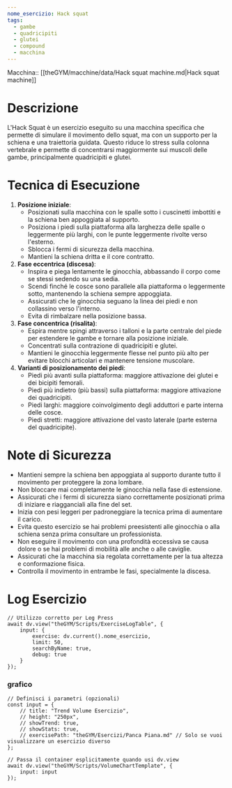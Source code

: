```yaml
---
nome_esercizio: Hack squat
tags:
  - gambe
  - quadricipiti
  - glutei
  - compound
  - macchina
---
```


Macchina:: [[theGYM/macchine/data/Hack squat machine.md|Hack squat machine]]

# Descrizione

L'Hack Squat è un esercizio eseguito su una macchina specifica che permette di simulare il movimento dello squat, ma con un supporto per la schiena e una traiettoria guidata. Questo riduce lo stress sulla colonna vertebrale e permette di concentrarsi maggiormente sui muscoli delle gambe, principalmente quadricipiti e glutei.

# Tecnica di Esecuzione

1. **Posizione iniziale**:
   - Posizionati sulla macchina con le spalle sotto i cuscinetti imbottiti e la schiena ben appoggiata al supporto.
   - Posiziona i piedi sulla piattaforma alla larghezza delle spalle o leggermente più larghi, con le punte leggermente rivolte verso l'esterno.
   - Sblocca i fermi di sicurezza della macchina.
   - Mantieni la schiena dritta e il core contratto.
2. **Fase eccentrica (discesa)**:
   - Inspira e piega lentamente le ginocchia, abbassando il corpo come se stessi sedendo su una sedia.
   - Scendi finché le cosce sono parallele alla piattaforma o leggermente sotto, mantenendo la schiena sempre appoggiata.
   - Assicurati che le ginocchia seguano la linea dei piedi e non collassino verso l'interno.
   - Evita di rimbalzare nella posizione bassa.
3. **Fase concentrica (risalita)**:
   - Espira mentre spingi attraverso i talloni e la parte centrale del piede per estendere le gambe e tornare alla posizione iniziale.
   - Concentrati sulla contrazione di quadricipiti e glutei.
   - Mantieni le ginocchia leggermente flesse nel punto più alto per evitare blocchi articolari e mantenere tensione muscolare.
4. **Varianti di posizionamento dei piedi**:
   - Piedi più avanti sulla piattaforma: maggiore attivazione dei glutei e dei bicipiti femorali.
   - Piedi più indietro (più bassi) sulla piattaforma: maggiore attivazione dei quadricipiti.
   - Piedi larghi: maggiore coinvolgimento degli adduttori e parte interna delle cosce.
   - Piedi stretti: maggiore attivazione del vasto laterale (parte esterna del quadricipite).

# Note di Sicurezza

- Mantieni sempre la schiena ben appoggiata al supporto durante tutto il movimento per proteggere la zona lombare.
- Non bloccare mai completamente le ginocchia nella fase di estensione.
- Assicurati che i fermi di sicurezza siano correttamente posizionati prima di iniziare e riagganciali alla fine del set.
- Inizia con pesi leggeri per padroneggiare la tecnica prima di aumentare il carico.
- Evita questo esercizio se hai problemi preesistenti alle ginocchia o alla schiena senza prima consultare un professionista.
- Non eseguire il movimento con una profondità eccessiva se causa dolore o se hai problemi di mobilità alle anche o alle caviglie.
- Assicurati che la macchina sia regolata correttamente per la tua altezza e conformazione fisica.
- Controlla il movimento in entrambe le fasi, specialmente la discesa.

# Log Esercizio

```dataviewjs
// Utilizzo corretto per Leg Press
await dv.view("theGYM/Scripts/ExerciseLogTable", {
    input: {
        exercise: dv.current().nome_esercizio,
        limit: 50,
        searchByName: true,
        debug: true
    }
});
```

### grafico

```dataviewjs
// Definisci i parametri (opzionali)
const input = {
    // title: "Trend Volume Esercizio",
    // height: "250px",
    // showTrend: true,
    // showStats: true,
    // exercisePath: "theGYM/Esercizi/Panca Piana.md" // Solo se vuoi visualizzare un esercizio diverso
};

// Passa il container esplicitamente quando usi dv.view
await dv.view("theGYM/Scripts/VolumeChartTemplate", {
    input: input
});
```
